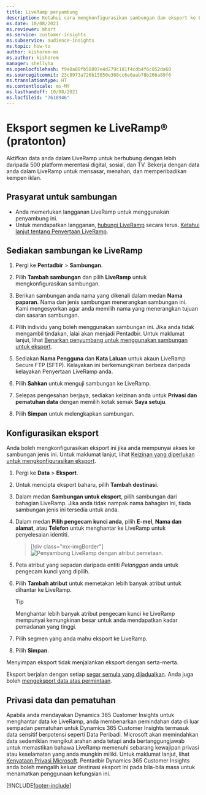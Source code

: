 ```yaml
---
title: LiveRamp penyambung
description: Ketahui cara mengkonfigurasikan sambungan dan eksport ke LiveRamp.
ms.date: 10/08/2021
ms.reviewer: mhart
ms.service: customer-insights
ms.subservice: audience-insights
ms.topic: how-to
author: kishorem-ms
ms.author: kishorem
manager: shellyha
ms.openlocfilehash: f9a0a88fb58897e4d279c181f4cdb4f6c852da60
ms.sourcegitcommit: 23c8973a726b15050e368cc6e0aab78b266a89f6
ms.translationtype: HT
ms.contentlocale: ms-MY
ms.lasthandoff: 10/08/2021
ms.locfileid: "7618946"
---
```

# <a name="export-segments-to-liverampreg-preview"></a>Eksport segmen ke LiveRamp&reg; (pratonton)

Aktifkan data anda dalam LiveRamp untuk berhubung dengan lebih daripada 500 platform merentasi digital, sosial, dan TV. Bekerja dengan data anda dalam LiveRamp untuk mensasar, menahan, dan memperibadikan kempen iklan.

## <a name="prerequisites-for-a-connection"></a>Prasyarat untuk sambungan

- Anda memerlukan langganan LiveRamp untuk menggunakan penyambung ini.
- Untuk mendapatkan langganan, [hubungi LiveRamp](https://liveramp.com/contact/) secara terus. [Ketahui lanjut tentang Penyertaan LiveRamp](https://liveramp.com/our-platform/data-onboarding/).

## <a name="set-up-connection-to-liveramp"></a>Sediakan sambungan ke LiveRamp

1. Pergi ke **Pentadbir** > **Sambungan**.

1. Pilih **Tambah sambungan** dan pilih **LiveRamp** untuk mengkonfigurasikan sambungan.

1. Berikan sambungan anda nama yang dikenali dalam medan **Nama paparan**. Nama dan jenis sambungan menerangkan sambungan ini. Kami mengesyorkan agar anda memilih nama yang menerangkan tujuan dan sasaran sambungan.

1. Pilih individu yang boleh menggunakan sambungan ini. Jika anda tidak mengambil tindakan, lalai akan menjadi Pentadbir. Untuk maklumat lanjut, lihat [Benarkan penyumbang untuk menggunakan sambungan untuk eksport](connections.md#allow-contributors-to-use-a-connection-for-exports).

1. Sediakan **Nama Pengguna** dan **Kata Laluan** untuk akaun LiveRamp Secure FTP (SFTP).
Kelayakan ini berkemungkinan berbeza daripada kelayakan Penyertaan LiveRamp anda.

1. Pilih **Sahkan** untuk menguji sambungan ke LiveRamp.

1. Selepas pengesahan berjaya, sediakan keizinan anda untuk **Privasi dan pematuhan data** dengan memilih kotak semak **Saya setuju**.

1. Pilih **Simpan** untuk melengkapkan sambungan.

## <a name="configure-an-export"></a>Konfigurasikan eksport

Anda boleh mengkonfigurasikan eksport ini jika anda mempunyai akses ke sambungan jenis ini. Untuk maklumat lanjut, lihat [Keizinan yang diperlukan untuk mengkonfigurasikan eksport](export-destinations.md#set-up-a-new-export).

1. Pergi ke **Data** > **Eksport**.

1. Untuk mencipta eksport baharu, pilih **Tambah destinasi**.

1. Dalam medan **Sambungan untuk eksport**, pilih sambungan dari bahagian LiveRamp. Jika anda tidak nampak nama bahagian ini, tiada sambungan jenis ini tersedia untuk anda.

1. Dalam medan **Pilih pengecam kunci anda**, pilih **E-mel**,  **Nama dan alamat**, atau **Telefon** untuk menghantar ke LiveRamp untuk penyelesaian identiti.
   > [!div class="mx-imgBorder"]
   > ![Penyambung LiveRamp dengan atribut pemetaan.](media/export-liveramp-segments.png "Penyambung LiveRamp dengan atribut pemetaan")

1. Peta atribut yang sepadan daripada entiti *Pelanggan* anda untuk pengecam kunci yang dipilih.

1. Pilih **Tambah atribut** untuk memetakan lebih banyak atribut untuk dihantar ke LiveRamp.

   > [!TIP]
   > Menghantar lebih banyak atribut pengecam kunci ke LiveRamp mempunyai kemungkinan besar untuk anda mendapatkan kadar pemadanan yang tinggi.

1. Pilih segmen yang anda mahu eksport ke LiveRamp.

1. Pilih **Simpan**.

Menyimpan eksport tidak menjalankan eksport dengan serta-merta.

Eksport berjalan dengan setiap [segar semula yang dijadualkan](system.md#schedule-tab). Anda juga boleh [mengeksport data atas permintaan](export-destinations.md#run-exports-on-demand). 


## <a name="data-privacy-and-compliance"></a>Privasi data dan pematuhan

Apabila anda mendayakan Dynamics 365 Customer Insights untuk menghantar data ke LiveRamp, anda membenarkan pemindahan data di luar sempadan pematuhan untuk Dynamics 365 Customer Insights termasuk data sensitif berpotensi seperti Data Peribadi. Microsoft akan memindahkan data sedemikian mengikut arahan anda tetapi anda bertanggungjawab untuk memastikan bahawa LiveRamp memenuhi sebarang kewajipan privasi atau keselamatan yang anda mungkin miliki. Untuk maklumat lanjut, lihat [Kenyataan Privasi Microsoft](https://go.microsoft.com/fwlink/?linkid=396732).
Pentadbir Dynamics 365 Customer Insights anda boleh mengalih keluar destinasi eksport ini pada bila-bila masa untuk menamatkan penggunaan kefungsian ini.

[!INCLUDE[footer-include](../includes/footer-banner.md)]
